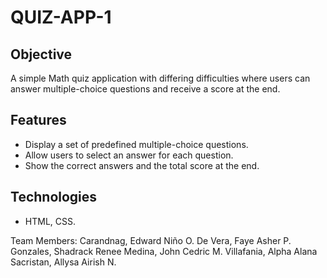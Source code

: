 # QUIZ-APP-1

## Objective  
A simple Math quiz application with differing difficulties where users can answer multiple-choice questions and receive a score at the end.  

## Features  
- Display a set of predefined multiple-choice questions.  
- Allow users to select an answer for each question.  
- Show the correct answers and the total score at the end.  

## Technologies  
- HTML, CSS.

Team Members:
Carandnag, Edward Niño O.
De Vera, Faye Asher P.
Gonzales, Shadrack Renee
Medina, John Cedric M.
Villafania, Alpha Alana
Sacristan, Allysa Airish N.
